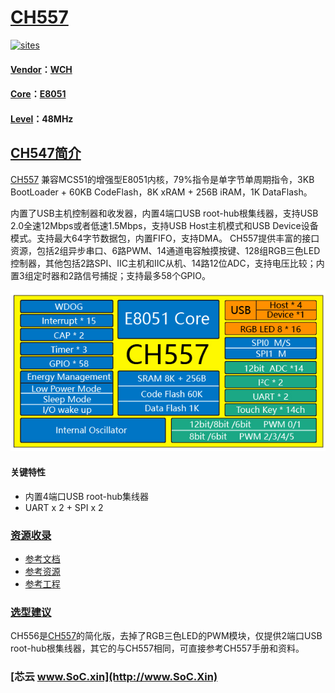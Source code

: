 ﻿# [CH557](https://github.com/SoCXin/CH557)

[![sites](http://182.61.61.133/link/resources/SoC.png)](http://www.SoC.Xin)

#### [Vendor](https://github.com/SoCXin/Vendor)：[WCH](http://www.wch.cn/)
#### [Core](https://github.com/SoCXin/8051)：[E8051](https://github.com/SoCXin/8051)
#### [Level](https://github.com/SoCXin/Level)：48MHz

## [CH547简介](https://github.com/SoCXin/CH557/wiki)

[CH557](https://github.com/SoCXin/CH557) 兼容MCS51的增强型E8051内核，79%指令是单字节单周期指令，3KB BootLoader + 60KB CodeFlash，8K xRAM + 256B iRAM，1K DataFlash。

内置了USB主机控制器和收发器，内置4端口USB root-hub根集线器，支持USB 2.0全速12Mbps或者低速1.5Mbps，支持USB Host主机模式和USB Device设备模式。支持最大64字节数据包，内置FIFO，支持DMA。
CH557提供丰富的接口资源，包括2组异步串口、6路PWM、14通道电容触摸按键、128组RGB三色LED控制器，其他包括2路SPI、IIC主机和IIC从机、14路12位ADC，支持电压比较；内置3组定时器和2路信号捕捉；支持最多58个GPIO。

[![sites](docs/CH557.png)](http://www.wch.cn/products/CH557.html)

#### 关键特性

* 内置4端口USB root-hub集线器
* UART x 2 + SPI x 2

### [资源收录](https://github.com/SoCXin/CH557)

* [参考文档](docs/)
* [参考资源](src/)
* [参考工程](project/)

### [选型建议](https://github.com/SoCXin)


CH556是[CH557](https://github.com/SoCXin/CH557)的简化版，去掉了RGB三色LED的PWM模块，仅提供2端口USB root-hub根集线器，其它的与CH557相同，可直接参考CH557手册和资料。

###  [芯云 www.SoC.xin](http://www.SoC.Xin)
